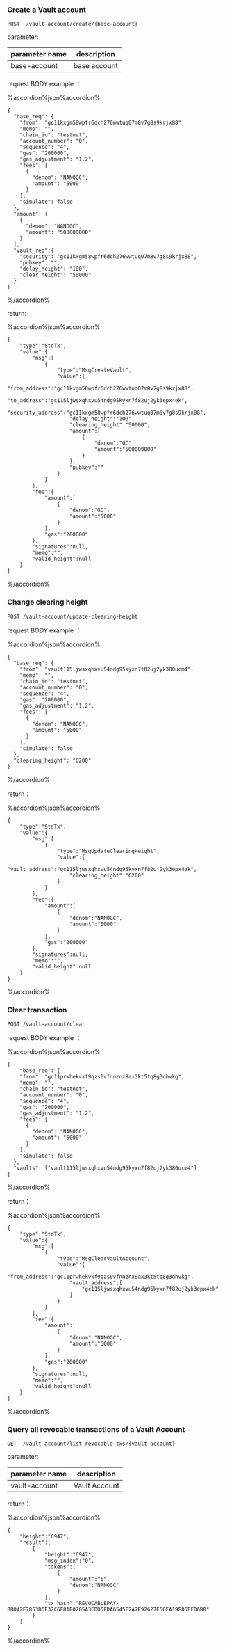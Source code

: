 ### Create a Vault account

```
POST  /vault-account/create/{base-account}
```
parameter:

| parameter name | description |
| ----| ---- |
| base-account | base account |

request BODY example ：

%accordion%json%accordion%

```
{
  "base_req": {
    "from": "gc11kxgm58wpfr6dch276wwtuq07m8v7g8s9krjx88",
    "memo": "",
    "chain_id": "testnet",
    "account_number": "0",
    "sequence": "4",
    "gas": "200000",
    "gas_adjustment": "1.2",
    "fees": [
      {
        "denom": "NANOGC",
        "amount": "5000"
      }
    ],
    "simulate": false
  },
  "amount": [
    {
      "denom": "NANOGC",
      "amount": "500000000"
    }
  ],
  "vault_req":{
    "security": "gc11kxgm58wpfr6dch276wwtuq07m8v7g8s9krjx88",
    "pubkey": "",
    "delay_height": "100",
    "clear_height": "50000"
  }
}
```

%/accordion%

return:

%accordion%json%accordion%

```
{
    "type":"StdTx",
    "value":{
        "msg":[
            {
                "type":"MsgCreateVault",
                "value":{
                    "from_address":"gc11kxgm58wpfr6dch276wwtuq07m8v7g8s9krjx88",
                    "to_address":"gc115ljwsxqhxvu54ndg95kyxn7f82uj2yk3epx4ek",
                    "security_address":"gc11kxgm58wpfr6dch276wwtuq07m8v7g8s9krjx88",
                    "delay_height":"100",
                    "clearing_height":"50000",
                    "amount":[
                        {
                            "denom":"GC",
                            "amount":"500000000"
                        }
                    ],
                    "pubkey":""
                }
            }
        ],
        "fee":{
            "amount":[
                {
                    "denom":"GC",
                    "amount":"5000"
                }
            ],
            "gas":"200000"
        },
        "signatures":null,
        "memo":"",
        "valid_height":null
    }
}
```

%/accordion%

### Change clearing height

```
POST /vault-account/update-clearing-height
```

request BODY example ：

%accordion%json%accordion%

```
{
  "base_req": {
    "from": "vault115ljwsxqhxvu54ndg95kyxn7f82uj2yk380ucm4",
    "memo": "",
    "chain_id": "testnet",
    "account_number": "0",
    "sequence": "4",
    "gas": "200000",
    "gas_adjustment": "1.2",
    "fees": [
      {
        "denom": "NANOGC",
        "amount": "5000"
      }
    ],
    "simulate": false
  },
  "clearing_height": "6200"
}
```

%/accordion%

return：

%accordion%json%accordion%

```
{
    "type":"StdTx",
    "value":{
        "msg":[
            {
                "type":"MsgUpdateClearingHeight",
                "value":{
                    "vault_address":"gc115ljwsxqhxvu54ndg95kyxn7f82uj2yk3epx4ek",
                    "clearing_height":"6200"
                }
            }
        ],
        "fee":{
            "amount":[
                {
                    "denom":"NANOGC",
                    "amount":"5000"
                }
            ],
            "gas":"200000"
        },
        "signatures":null,
        "memo":"",
        "valid_height":null
    }
}
```

%/accordion%

### Clear transaction

```
POST /vault-account/clear
```

request BODY example ：

%accordion%json%accordion%

```
{
    "base_req": {
    "from": "gc11prwhekvxf9qzs0vfnnznx8ax3kt5tq8g3dhvkg",
    "memo": "",
    "chain_id": "testnet",
    "account_number": "0",
    "sequence": "4",
    "gas": "200000",
    "gas_adjustment": "1.2",
    "fees": [
      {
        "denom": "NANOGC",
        "amount": "5000"
      }
    ],
    "simulate": false
  },
  "vaults": ["vault115ljwsxqhxvu54ndg95kyxn7f82uj2yk380ucm4"]
}
```

%/accordion%

return：

%accordion%json%accordion%

```
{
    "type":"StdTx",
    "value":{
        "msg":[
            {
                "type":"MsgClearVaultAccount",
                "value":{
                    "from_address":"gc11prwhekvxf9qzs0vfnnznx8ax3kt5tq8g3dhvkg",
                    "vault_address":[
                        "gc115ljwsxqhxvu54ndg95kyxn7f82uj2yk3epx4ek"
                    ]
                }
            }
        ],
        "fee":{
            "amount":[
                {
                    "denom":"NANOGC",
                    "amount":"5000"
                }
            ],
            "gas":"200000"
        },
        "signatures":null,
        "memo":"",
        "valid_height":null
    }
}
```

%/accordion%

### Query all revocable transactions  of a Vault Account 

```
GET  /vault-account/list-revocable-txs/{vault-account}
```
parameter:

| parameter name | description |
| ----| ---- |
| vault-account | Vault Account |

return：

%accordion%json%accordion%

```
{
    "height":"6947",
    "result":[
        {
            "height":"6947",
            "msg_index":"0",
            "tokens":[
                {
                    "amount":"5",
                    "denom":"NANOGC"
                }
            ],
            "tx_hash":"REVOCABLEPAY-BB042E7853D6E32C6F81E0205A3CDD5FDA6545F2A7E92627E50EA19F86EFD6B8"
        }
    ]
}
```

%/accordion%